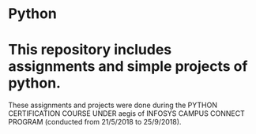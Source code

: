 # Python
# This repository includes assignments and simple projects of python. 
These assignments and projects were done during the PYTHON CERTIFICATION COURSE UNDER aegis of INFOSYS CAMPUS CONNECT PROGRAM
(conducted from 21/5/2018 to 25/9/2018).
